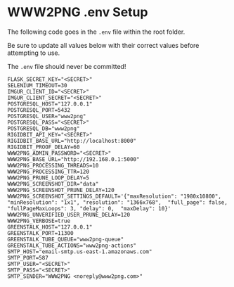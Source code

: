 # WWW2PNG .env Setup

The following code goes in the `.env` file within the root folder.

Be sure to update all values below with their correct values before attempting to use.

The `.env` file should never be committed!

```
FLASK_SECRET_KEY="<SECRET>"
SELENIUM_TIMEOUT=30
IMGUR_CLIENT_ID="<SECRET>"
IMGUR_CLIENT_SECRET="<SECRET>"
POSTGRESQL_HOST="127.0.0.1"
POSTGRESQL_PORT=5432
POSTGRESQL_USER="www2png"
POSTGRESQL_PASS="<SECRET>"
POSTGRESQL_DB="www2png"
RIGIDBIT_API_KEY="<SECRET>"
RIGIDBIT_BASE_URL="http://localhost:8000"
RIGIDBIT_PROOF_DELAY=60
WWW2PNG_ADMIN_PASSWORD="<SECRET>"
WWW2PNG_BASE_URL="http://192.168.0.1:5000"
WWW2PNG_PROCESSING_THREADS=10
WWW2PNG_PROCESSING_TTR=120
WWW2PNG_PRUNE_LOOP_DELAY=5
WWW2PNG_SCREENSHOT_DIR="data"
WWW2PNG_SCREENSHOT_PRUNE_DELAY=120
WWW2PNG_SCREENSHOT_SETTINGS_DEFAULT='{"maxResolution": "1980x10800", "minResolution": "1x1", "resolution": "1366x768",  "full_page": false, "fullPageMaxLoops": 3, "delay": 0,  "maxDelay": 10}'
WWW2PNG_UNVERIFIED_USER_PRUNE_DELAY=120
WWW2PNG_VERBOSE=true
GREENSTALK_HOST="127.0.0.1"
GREENSTALK_PORT=11300
GREENSTALK_TUBE_QUEUE="www2png-queue"
GREENSTALK_TUBE_ACTIONS="www2png-actions"
SMTP_HOST="email-smtp.us-east-1.amazonaws.com"
SMTP_PORT=587
SMTP_USER="<SECRET>"
SMTP_PASS="<SECRET>"
SMTP_SENDER="WWW2PNG <noreply@www2png.com>"
```
